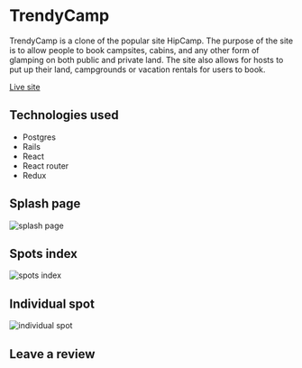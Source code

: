 # TrendyCamp

TrendyCamp is a clone of the popular site HipCamp. The purpose of the site is to allow people to book campsites, cabins, and any other form of glamping on both public and private land. The site also allows for hosts to put up their land, campgrounds or vacation rentals for users to book.

[Live site](https://trendycamp.herokuapp.com/#/)

## Technologies used
* Postgres
* Rails
* React
* React router
* Redux

## Splash page

![splash page](https://user-images.githubusercontent.com/45123867/152576191-ae99cba1-b130-4355-87b5-da609c514eae.png)

## Spots index

![spots index](https://user-images.githubusercontent.com/45123867/152576983-f24ffbfe-c45f-47c0-a8fc-ddc0309375c8.png)

## Individual spot

![individual spot](https://user-images.githubusercontent.com/45123867/152578447-26a42311-87f0-4856-b6c3-11bef91b2881.png)

## Leave a review


